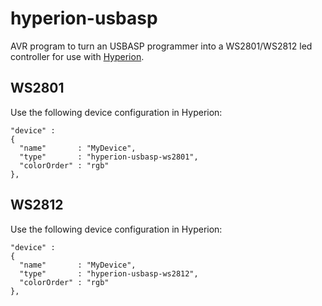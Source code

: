 hyperion-usbasp
===============

AVR program to turn an USBASP programmer into a WS2801/WS2812 led controller for use with [Hyperion](https://github.com/tvdzwan/hyperion).

WS2801
------
Use the following device configuration in Hyperion:
```
"device" :
{
  "name"       : "MyDevice",
  "type"       : "hyperion-usbasp-ws2801",
  "colorOrder" : "rgb"
},
```

WS2812
------
Use the following device configuration in Hyperion:
```
"device" :
{
  "name"       : "MyDevice",
  "type"       : "hyperion-usbasp-ws2812",
  "colorOrder" : "rgb"
},
```
